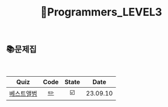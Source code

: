 <div align="center">
  <br />
  <h1> 🥉Programmers_LEVEL3 </h1>
  <br />
</div>

## 📚문제집

<br />

|                                     Quiz                                      |         Code          | State |   Date   |
| :---------------------------------------------------------------------------: | :-------------------: | :---: | :------: |
| [베스트앨범](https://school.programmers.co.kr/learn/courses/30/lessons/42579) | [✏️](./베스트앨범.js) |  ☑️   | 23.09.10 |
